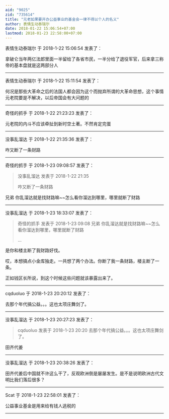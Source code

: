 ```yaml
---
aid: "9025"
zid: "735614"
title: "元老如果要开办公益事业的基金会一律不得以个人的名义"
author: 表情生动泰瑞尔
date: 2018-01-22 15:06:54+07:00
lastmod: 2018-01-23 22:58:00+07:00
---
```


表情生动泰瑞尔 于 2018-1-22 15:06:54 发表了：

拿破仑当年两亿法郎里面一半留给了各省市民，一半分给了退役军官，后来拿三称帝的基本盘就是这两部分人

---

表情生动泰瑞尔 于 2018-1-22 15:11:54 发表了：

何况是那些大革命之后的法国人都会因为这个而抛弃所谓的大革命思想，这个事情元老院要是不解决，以后帝国会有大问题的

---

奇怪的抓手 于 2018-1-22 21:23:23 发表了：

元老院的内斗不应该牵扯到新时空土著。不然肯定完蛋

---

没事乱溜达 于 2018-1-22 21:35:36 发表了：

咋又断了一条财路

---

奇怪的抓手 于 2018-1-23 09:08:57 发表了：

> 没事乱溜达 发表于 2018-1-22 21:35
>
> 咋又断了一条财路

兄弟 你乱溜达就是找财路嘛~~怎么看你溜达到哪里，哪里就断了财路

---

没事乱溜达 于 2018-1-23 18:33:07 发表了：

> 奇怪的抓手 发表于 2018-1-23 09:08 兄弟 你乱溜达就是找财路嘛~~怎么看你溜达到哪里，哪里就断了财路
>
> ...

是你和楼主断了我财路好伐。

哎，本想搞点小金库独走。一共想了两个办法。你断了我一条财路，楼主断了一条。

正如钱区长所说，到这个时候这些问题就该暴露出来了。

---

cqduoluo 于 2018-1-23 20:20:12 发表了：

去那个年代搞公益。。。这也太项庄舞剑了。

---

没事乱溜达 于 2018-1-23 20:27:23 发表了：

> cqduoluo 发表于 2018-1-23 20:20 去那个年代搞公益。。。这也太项庄舞剑了。

田齐代姜

---

没事乱溜达 于 2018-1-23 20:38:26 发表了：

田齐代姜后中国就不许这么干了，反观欧洲倒是屡屡发生。是不是说明欧洲古代文明比我们落后很多？

---

Scat 于 2018-1-23 22:58:01 发表了：

公益事业基金是用来给有钱人逃税的

---
